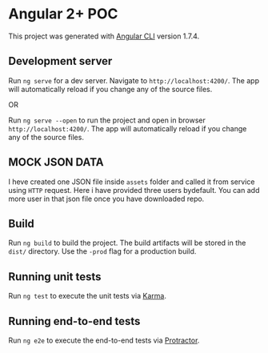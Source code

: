 # Angular 2+ POC

This project was generated with [Angular CLI](https://github.com/angular/angular-cli) version 1.7.4.

## Development server

Run `ng serve` for a dev server. Navigate to `http://localhost:4200/`. The app will automatically reload if you change any of the source files.

OR

Run `ng serve --open` to run the project and open in browser `http://localhost:4200/`. The app will automatically reload if you change any of the source files.

## MOCK JSON DATA

I heve created one JSON file inside `assets` folder and called it from service using `HTTP` request. Here i have provided three users bydefault. You can add more user in that json file once you have downloaded repo.

## Build

Run `ng build` to build the project. The build artifacts will be stored in the `dist/` directory. Use the `-prod` flag for a production build.

## Running unit tests

Run `ng test` to execute the unit tests via [Karma](https://karma-runner.github.io).

## Running end-to-end tests

Run `ng e2e` to execute the end-to-end tests via [Protractor](http://www.protractortest.org/).

